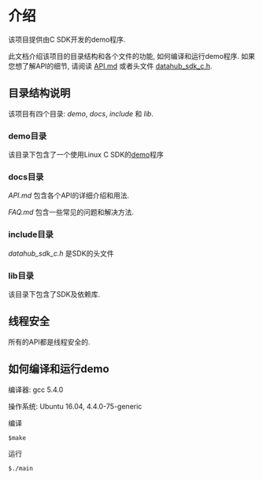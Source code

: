 # 介绍

该项目提供由C SDK开发的demo程序.

此文档介绍该项目的目录结构和各个文件的功能, 如何编译和运行demo程序. 如果您想了解API的细节, 请阅读 [API.md](docs/API.md) 或者头文件 [datahub_sdk_c.h](include/datahub_sdk_c.h).

## 目录结构说明

该项目有四个目录: *demo*, *docs*, *include* 和 *lib*.

### demo目录

该目录下包含了一个使用Linux C SDK的[demo](demo/main.c)程序

### docs目录

*API.md* 包含各个API的详细介绍和用法.

*FAQ.md* 包含一些常见的问题和解决方法.

### include目录

*datahub_sdk_c.h* 是SDK的头文件

### lib目录

该目录下包含了SDK及依赖库.

## 线程安全

所有的API都是线程安全的.

## 如何编译和运行demo

编译器: gcc 5.4.0

操作系统: Ubuntu 16.04, 4.4.0-75-generic

编译

```
$make
```

运行

```
$./main
```
